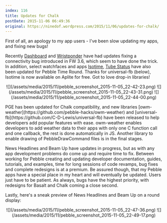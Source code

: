 ```yaml
---
index: 116
title: Updates for Chalk
postDate: 2015-11-06 06:49:36
original: https://ninedof.wordpress.com/2015/11/06/updates-for-chalk/
---
```


First of all, an apology to my app users - I've been slow updating my apps, and fixing new bugs!

Recently [Dashboard](https://play.google.com/store/apps/details?id=com.wordpress.ninedof.dashboard&amp;hl=en) and [Wristponder](https://play.google.com/store/apps/details?id=com.wordpress.ninedof.wristponder&amp;hl=en) have had updates fixing a connectivity bug introduced in FW 3.6, which seem to have done the trick. In addition, select watchfaces and apps [Isotime](https://apps.getpebble.com/applications/554574943bbdc6c8560000bf), [Tube Status](http://apps.getpebble.com/en_US/application/529e8742d7894b189c000012) have also been updated for Pebble Time Round. Thanks for universal-fb (below), Isotime is now available on Aplite for free. Got to love drop-in libraries!
<p style="text-align:center;">![](/assets/media/2015/11/pebble_screenshot_2015-11-05_22-42-23.png) ![](/assets/media/2015/11/pebble_screenshot_2015-11-05_22-43-31.png) ![](/assets/media/2015/11/pebble_screenshot_2015-11-05_22-44-00.png)</p>
PGE has been updated for Chalk compatibility, and new libraries [owm-weather](https://github.com/pebble-hacks/owm-weather) and [universal-fb](https://github.com/C-D-Lewis/universal-fb) have been released to help developers add popular features with ease. owm-weather enables developers to add weather data to their apps with only one C function call and one callback, the rest is done automatically in JS. Another library to enable drawing of PebbleDrawCommand files is in the final stages.

News Headlines and Beam Up have updates in progress, but as with any app development problems do come up and require time to fix. Between working for Pebble creating and updating developer documentation, guides, tutorials, and examples, time for long sessions of code revamps, bug fixes and complete redesigns is at a premium. Be assured though, that my Pebble apps have a special place in my heart and will eventually be updated. Users just have to be patient. As always, bugs have the highest priority, with redesigns for Basalt and Chalk coming a close second.

Lastly, here's a sneak preview of News Headlines and Beam Up on a round display:
<p style="text-align:center;">![](/assets/media/2015/11/pebble_screenshot_2015-11-05_22-47-36.png) ![](/assets/media/2015/11/pebble_screenshot_2015-11-05_22-49-17.png)</p>
